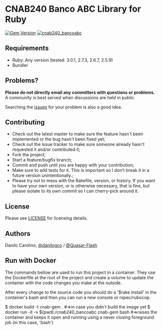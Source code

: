 CNAB240 Banco ABC Library for Ruby
==============

[![Gem Version](https://badge.fury.io/rb/cnab240_bancoabc.svg)](https://badge.fury.io/rb/cnab240_bancoabc)
[![cnab240_bancoabc](https://github.com/Quasar-Flash/cnab240_bancoabc/actions/workflows/ruby.yml/badge.svg)](https://github.com/Quasar-Flash/cnab240_bancoabc/actions/workflows/ruby.yml)

Requirements
-----------------

- Ruby: Any version (tested: 3.0.1, 2.7.3, 2.6.7, 2.5.9)
- Bundler

Problems?
-----------------

**Please do not directly email any committers with questions or problems.**  A community is best served when discussions are held in public.

Searching the [issues](https://github.com/Quasar-Flash/cnab240_bancoabc/issues) for your problem is also a good idea.

Contributing
-----------------

- Check out the latest master to make sure the feature hasn't been implemented or the bug hasn't been fixed yet;
- Check out the issue tracker to make sure someone already hasn't requested it and/or contributed it;
- Fork the project;
- Start a feature/bugfix branch;
- Commit and push until you are happy with your contribution;
- Make sure to add tests for it. This is important so I don't break it in a future version unintentionally.;
- Please try not to mess with the Rakefile, version, or history. If you want to have your own version, or is otherwise necessary, that is fine, but please isolate to its own commit so I can cherry-pick around it.

License
-----------------

Please see [LICENSE](https://github.com/Quasar-Flash/cnab240_bancoabc/blob/master/LICENSE.txt) for licensing details.

Authors
-----------------

Danilo Carolino, [@danilogco](https://github.com/danilogco) / [@Quasar-Flash](https://github.com/Quasar-Flash)

Run with Docker
-----------------

The commands bellow are used to run this project in a container.
They use the Dockerfile at the root of the project and create a volume to update the container with the code changes you make at the outside.

After every change to the source code you should do a '$rake install' in the container's bash and then you can run a new console or rspec/rubocop.

$ docker build -t cnab-gem . #=>in case you didn't build the image yet
$ docker run -it -v $(pwd):/cnab240_bancoabc cnab-gem bash #=>raises the container and keeps it open and running using a never closing foreground job (in this case, 'bash')
